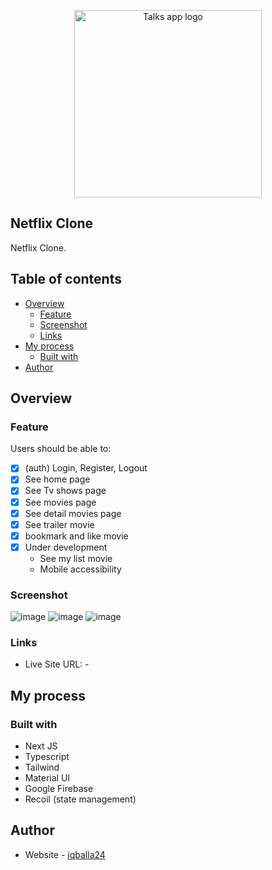 <p align="center">
  <img src="https://upload.wikimedia.org/wikipedia/commons/0/08/Netflix_2015_logo.svg" width="300px" alt="Talks app logo"/>
</p>

## Netflix Clone
<p>Netflix Clone.<p>

## Table of contents

- [Overview](#overview)
  - [Feature](#feature)
  - [Screenshot](#screenshot)
  - [Links](#links)
- [My process](#my-process)
  - [Built with](#built-with)
- [Author](#author)

## Overview

### Feature

Users should be able to:

- [x] (auth) Login, Register, Logout
- [x] See home page
- [x] See Tv shows page
- [x] See movies page
- [x] See detail movies page
- [x] See trailer movie
- [x] bookmark and like movie
- [x] Under development
  - See my list movie
  - Mobile accessibility

### Screenshot

![image](https://user-images.githubusercontent.com/57162533/227695523-51231021-670b-436b-b5b4-bea3988e311d.png)
![image](https://user-images.githubusercontent.com/57162533/227695534-2b89c398-e04c-45b0-a78a-7d532235f537.png)
![image](https://user-images.githubusercontent.com/57162533/227695542-742e4adb-c220-4df1-b089-715a8e1890fa.png)


### Links

- Live Site URL: -

## My process

### Built with

- Next JS
- Typescript
- Tailwind
- Material UI
- Google Firebase
- Recoil (state management)

## Author

- Website - [iqballa24](https://github.com/iqballa24)


